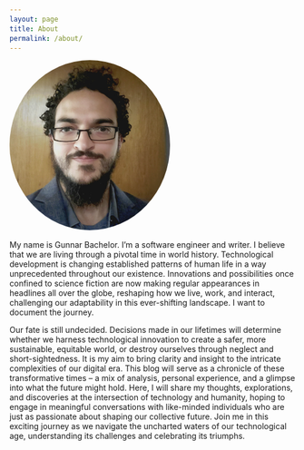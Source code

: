 ```yaml
---
layout: page
title: About
permalink: /about/
---
```


<img src='/assets/profile.jpg' height='300px' style='border-radius:50%;'>

My name is Gunnar Bachelor. I’m a software engineer and writer. I believe that we are living through a pivotal time in world history. Technological development is changing established patterns of human life in a way unprecedented throughout our existence. Innovations and possibilities once confined to science fiction are now making regular appearances in headlines all over the globe, reshaping how we live, work, and interact, challenging our adaptability in this ever-shifting landscape. I want to document the journey.

Our fate is still undecided. Decisions made in our lifetimes will determine whether we harness technological innovation to create a safer, more sustainable, equitable world, or destroy ourselves through neglect and short-sightedness. It is my aim to bring clarity and insight to the intricate complexities of our digital era. This blog will serve as a chronicle of these transformative times – a mix of analysis, personal experience, and a glimpse into what the future might hold. Here, I will share my thoughts, explorations, and discoveries at the intersection of technology and humanity, hoping to engage in meaningful conversations with like-minded individuals who are just as passionate about shaping our collective future. Join me in this exciting journey as we navigate the uncharted waters of our technological age, understanding its challenges and celebrating its triumphs.
